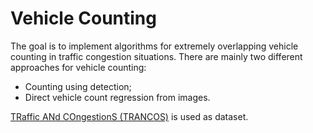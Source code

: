 # Vehicle Counting
The goal is to implement algorithms for extremely overlapping vehicle counting in traffic congestion situations. There are mainly two different approaches for vehicle counting:
* Counting using detection;
* Direct vehicle count regression from images.

[TRaffic ANd COngestionS (TRANCOS)](https://link.springer.com/chapter/10.1007/978-3-319-19390-8_48) is used as dataset.
